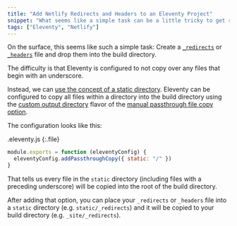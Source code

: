 ```yaml
---
title: "Add Netlify Redirects and Headers to an Eleventy Project"
snippet: "What seems like a simple task can be a little tricky to get right with Eleventy. Learn how to add a _redirects file to Eleventy projects deployed with Netlify."
tags: ["Eleventy", "Netlify"]
---
```


On the surface, this seems like such a simple task: Create a [`_redirects`](https://docs.netlify.com/routing/redirects/) or [`_headers`](https://docs.netlify.com/routing/headers/) file and drop them into the build directory.

The difficulty is that Eleventy is configured to not copy over any files that begin with an underscore.

Instead, we can [use the concept of a static directory](/add-static-directory-to-eleventy). Eleventy can be configured to copy all files within a directory into the build directory using the [custom output directory](https://www.11ty.dev/docs/copy/#change-the-output-directory) flavor of the [manual passthrough file copy option](<https://www.11ty.dev/docs/copy/#manual-passthrough-file-copy-(faster)>).

The configuration looks like this:

.eleventy.js
{:.file}

~~~js
module.exports = function (eleventyConfig) {
  eleventyConfig.addPassthroughCopy({ static: "/" })
}
~~~

That tells us every file in the `static` directory (including files with a preceding underscore) will be copied into the root of the build directory.

After adding that option, you can place your `_redirects` or `_headers` file into a `static` directory (e.g. `static/_redirects`) and it will be copied to your build directory (e.g. `_site/_redirects`).
